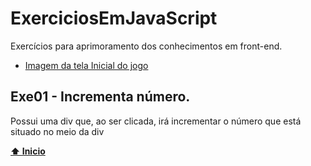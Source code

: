 # ExerciciosEmJavaScript
Exercícios para aprimoramento dos conhecimentos em front-end.

* [Imagem da tela Inicial do jogo](#Exe01-Incrementa-número)


## Exe01 - Incrementa número.
<p>Possui uma div que, ao ser clicada, irá incrementar o número que está situado no meio da div</p>

**[⬆ Inicio](#ExerciciosEmJavaScript)**
